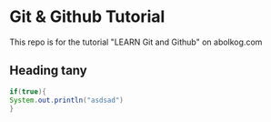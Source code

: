 # Git & Github Tutorial
This repo is for the tutorial "LEARN Git and Github" on abolkog.com

## Heading tany

``` Java
if(true){
System.out.println("asdsad")
}

